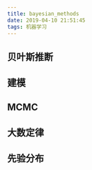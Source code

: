 ```yaml
---
title: bayesian_methods
date: 2019-04-10 21:51:45
tags: 机器学习
---
```

## 贝叶斯推断
## 建模
## MCMC
## 大数定律
## 先验分布

